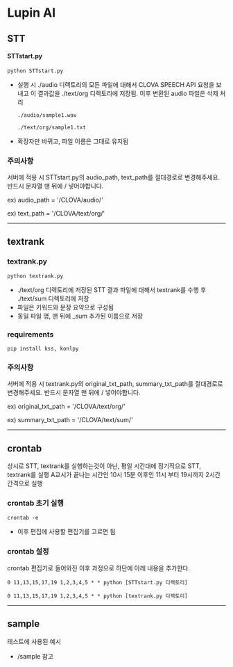 # Lupin AI

## STT

#### STTstart.py
`python STTstart.py`

- 실행 시 ./audio 디렉토리의 모든 파일에 대해서 CLOVA SPEECH API 요청을 보내고 이 결과값을 ./text/org 디렉토리에 저장됨. 이후 변환된 audio 파일은 삭제 처리
  
  `./audio/sample1.wav`
  
  `./text/org/sample1.txt`
- 확장자만 바뀌고, 파일 이름은 그대로 유지됨

### 주의사항

서버에 적용 시 STTstart.py의 audio_path, text_path를 절대경로로 변경해주세요.
반드시 문자열 맨 뒤에 / 넣어야합니다.

ex) audio_path = '/CLOVA/audio/'

ex) text_path = '/CLOVA/text/org/'

---

## textrank

### textrank.py

`python textrank.py`

- ./text/org 디렉토리에 저장된 STT 결과 파일에 대해서 textrank를 수행 후 ./text/sum 디렉토리에 저장
- 파일은 키워드와 문장 요약으로 구성됨
- 동일 파일 명, 맨 뒤에 \_sum 추가된 이름으로 저장

### requirements

`pip install kss, konlpy`

### 주의사항

서버에 적용 시 textrank.py의 original_txt_path, summary_txt_path를 절대경로로 변경해주세요.
반드시 문자열 맨 뒤에 / 넣어야합니다.

ex) original_txt_path = '/CLOVA/text/org/'

ex) summary_txt_path = '/CLOVA/text/sum/'

---

## crontab

상시로 STT, textrank를 실행하는것이 아닌, 평일 시간대에 정기적으로 STT, textrank를 실행
A교시가 끝나는 시간인 10시 15분 이후인 11시 부터 19시까지 2시간 간격으로 실행

### crontab 초기 실행

`crontab -e`

- 이후 편집에 사용할 편집기를 고르면 됨

### crontab 설정

crontab 편집기로 들어와진 이후 과정으로 하단에 아래 내용을 추가한다.

`0 11,13,15,17,19 1,2,3,4,5 * * python [STTstart.py 디렉토리]`

`0 11,13,15,17,19 1,2,3,4,5 * * python [textrank.py 디렉토리]`

---

## sample

테스트에 사용된 예시

- /sample 참고
